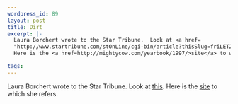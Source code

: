 ```yaml
--- 
wordpress_id: 89
layout: post
title: Dirt
excerpt: |-
  Laura Borchert wrote to the Star Tribune.  Look at <a href=
  "http://www.startribune.com/stOnLine/cgi-bin/article?thisSlug=friLET23">this</a>.
  Here is the <a href=http://mightycow.com/yearbook/1997/>site</a> to which she refers.

tags: 
---
```


Laura Borchert wrote to the Star Tribune.  Look at <a href=
"http://www.startribune.com/stOnLine/cgi-bin/article?thisSlug=friLET23">this</a>.
Here is the <a href=http://mightycow.com/yearbook/1997/>site</a> to which she refers.
